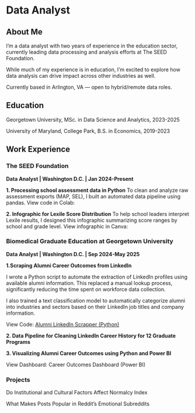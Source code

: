 # Data Analyst

## About Me
I’m a data analyst with two years of experience in the education sector, currently leading data processing and analysis efforts at The SEED Foundation. 

While much of my experience is in education, I’m excited to explore how data analysis can drive impact across other industries as well.

Currently based in Arlington, VA — open to hybrid/remote data roles.

## Education
Georgetown University, MSc. in Data Science and Analytics, 2023-2025

University of Maryland, College Park, B.S. in Economics, 2019-2023

## Work Experience
### The SEED Foundation
**Data Analyst | Washington D.C. | Jan 2024-Present**

**1. Processing school assessment data in Python**
   To clean and analyze raw assessment exports (MAP, SEL), I built an automated data pipeline using pandas.
   View code in Colab:
   
**2. Infographic for Lexile Score Distribution**
   To help school leaders interpret Lexile results, I designed this infographic summarizing score ranges by school and grade level.
   View infographic in Canva:


### Biomedical Graduate Education at Georgetown University
**Data Analyst | Washington D.C. | Sep 2024-May 2025**

**1.Scraping Alumni Career Outcomes from LinkedIn**
   
   I wrote a Python script to automate the extraction of LinkedIn profiles using available alumni information. 
   This replaced a manual lookup process, significantly reducing the time spent on workforce data collection.

   I also trained a text classification model to automatically categorize alumni into industries and sectors based on their LinkedIn job titles and company information.
   
   View Code: [Alumni LinkedIn Scrapper (Python)](https://github.com/zhuoyanguo/BGE_Work/blob/main/LinkedinScraper.ipynb)
   
**2. Data Pipeline for Cleaning LinkedIn Career History for 12 Graduate Programs**

**3. Visualizing Alumni Career Outcomes using Python and Power BI**

   View Dashboard: Career Outcomes Dashboard (Power BI)


### Projects
Do Institutional and Cultural Factors Affect Normalcy Index

What Makes Posts Popular in Reddit’s Emotional Subreddits 


